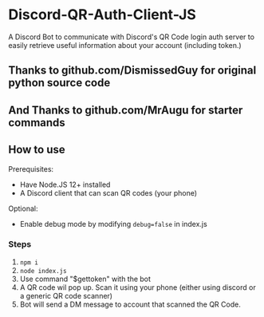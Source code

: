 # Discord-QR-Auth-Client-JS
A Discord Bot to communicate with Discord's QR Code login auth server
to easily retrieve useful information about your account
(including token.)

## Thanks to github.com/DismissedGuy for original python source code

## And Thanks to github.com/MrAugu for starter commands

## How to use
Prerequisites:
* Have Node.JS 12+ installed
* A Discord client that can scan QR codes (your phone)

Optional:
* Enable debug mode by modifying `debug=false` in index.js

### Steps
1. `npm i`
2. `node index.js`
3. Use command "$gettoken" with the bot
3. A QR code wil pop up. Scan it using your phone
(either using discord or a generic QR code scanner)
4. Bot will send a DM message to account that scanned the QR Code.
